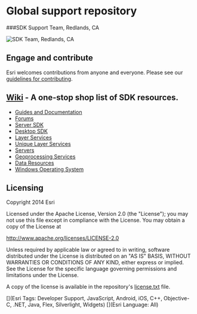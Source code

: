 Global support repository
=========================
###SDK Support Team, Redlands, CA

![SDK Team, Redlands, CA](https://github.com/Esri/global-support-repository/blob/master/repository-images/us_redlands_ca_sdk.jpeg)

## Engage and contribute

Esri welcomes contributions from anyone and everyone. Please see our [guidelines for contributing](https://github.com/esri/contributing).


## [Wiki](https://github.com/Esri/global-support-repository/wiki) - A one-stop shop list of SDK resources.

* [Guides and Documentation](https://github.com/Esri/global-support-repository/wiki/Guides-and-Documentation)
 * [Forums](https://github.com/Esri/global-support-repository/wiki/Guides-and-Documentation#forums)
 * [Server SDK](https://github.com/Esri/global-support-repository/wiki/Guides-and-Documentation#server-sdk)
 * [Desktop SDK](https://github.com/Esri/global-support-repository/wiki/Guides-and-Documentation#desktop-sdk)
* [Layer Services](https://github.com/Esri/global-support-repository/wiki/Layer-Services)
 * [Unique Layer Services](https://github.com/Esri/global-support-repository/wiki/Layer-Services#unique-layer-services)
 * [Servers](https://github.com/Esri/global-support-repository/wiki/Layer-Services#servers)
* [Geoprocessing Services](https://github.com/Esri/global-support-repository/wiki/Geoprocessing-Services)
* [Data Resources](https://github.com/Esri/global-support-repository/wiki/Data-Resources)
* [Windows Operating System](https://github.com/Esri/global-support-repository/wiki/Windows-Operating-System)

## Licensing
Copyright 2014 Esri

Licensed under the Apache License, Version 2.0 (the "License");
you may not use this file except in compliance with the License.
You may obtain a copy of the License at

   http://www.apache.org/licenses/LICENSE-2.0

Unless required by applicable law or agreed to in writing, software
distributed under the License is distributed on an "AS IS" BASIS,
WITHOUT WARRANTIES OR CONDITIONS OF ANY KIND, either express or implied.
See the License for the specific language governing permissions and
limitations under the License.

A copy of the license is available in the repository's [license.txt](/license.txt) file.


[](Esri Tags: Developer Support, JavaScript, Android, iOS, C++, Objective-C, .NET, Java, Flex, Silverlight, Widgets)
[](Esri Language: All)
